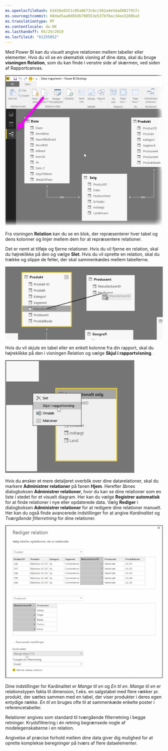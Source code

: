 ```yaml
---
ms.openlocfilehash: b1658a9351c05a8673c6cc582a4e54ad982791fc
ms.sourcegitcommit: 60dad5aa0d85db790553e537bf8ac34ee3289ba3
ms.translationtype: MT
ms.contentlocale: da-DK
ms.lasthandoff: 05/29/2019
ms.locfileid: "61255052"
---
```

Med Power BI kan du visuelt angive relationen mellem tabeller eller elementer. Hvis du vil se en skematisk visning af dine data, skal du bruge **visningen Relation**, som du kan finde i venstre side af skærmen, ved siden af Rapportcanvas.

![](media/2-2-manage-data-relationships/2-2_1.png)

Fra visningen **Relation** kan du se en blok, der repræsenterer hver tabel og dens kolonner og linjer mellem dem for at repræsentere relationer.

Det er nemt at tilføje og fjerne relationer. Hvis du vil fjerne en relation, skal du højreklikke på den og vælge **Slet**. Hvis du vil oprette en relation, skal du trække og slippe de felter, der skal sammenkædes mellem tabellerne.

![](media/2-2-manage-data-relationships/2-2_2.png)

Hvis du vil skjule en tabel eller en enkelt kolonne fra din rapport, skal du højreklikke på den i visningen Relation og vælge **Skjul i rapportvisning**.

![](media/2-2-manage-data-relationships/2-2_3.png)

Hvis du ønsker et mere detaljeret overblik over dine datarelationer, skal du markere **Administrer relationer** på fanen **Hjem**. Herefter åbnes dialogboksen **Administrer relationer**, hvor du kan se dine relationer som en liste i stedet for et visuelt diagram. Her kan du vælge **Registrer automatisk** for at finde relationer i nye eller opdaterede data. Vælg **Rediger** i dialogboksen **Administrer relationer** for at redigere dine relationer manuelt. Her kan du også finde avancerede indstillinger for at angive *Kardinalitet* og *Tværgående filterretning* for dine relationer.

![](media/2-2-manage-data-relationships/2-2_4.png)

Dine indstillinger for Kardinalitet er *Mange til en* og *En til en*. *Mange til en* er relationstypen fakta til dimension, f.eks. en salgstabel med flere rækker pr. produkt, der sættes sammen med en tabel, der viser produkter i deres egen entydige række. *En til en* bruges ofte til at sammenkæde enkelte poster i referencetabeller.

Relationer angives som standard til tværgående filterretning i begge retninger. Krydsfiltrering i én retning begrænsede nogle af modelegenskaberne i en relation.

Angivelse af præcise forhold mellem dine data giver dig mulighed for at oprette komplekse beregninger på tværs af flere dataelementer.

